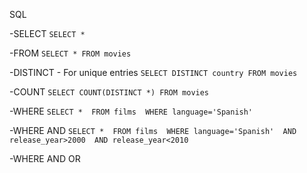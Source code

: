 SQL

-SELECT
``SELECT *``

-FROM
``SELECT * FROM movies``

-DISTINCT - For unique entries
``SELECT DISTINCT country FROM movies``

-COUNT 
``SELECT COUNT(DISTINCT *) FROM movies``

-WHERE
``
SELECT * 
FROM films 
WHERE language='Spanish' 
``

-WHERE AND
``
SELECT * 
FROM films 
WHERE language='Spanish' 
AND release_year>2000 
AND release_year<2010
``

-WHERE AND OR
